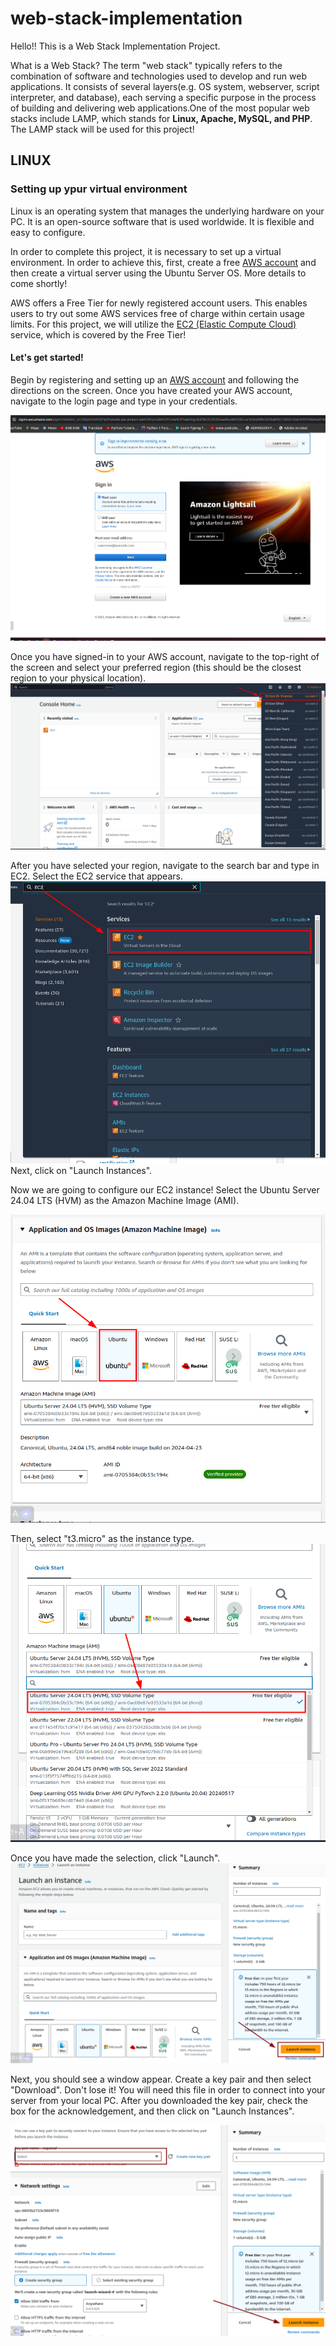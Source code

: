 # web-stack-implementation

Hello!! This is a Web Stack Implementation Project.

What is a Web Stack?
The term "web stack" typically refers to the combination of software and technologies used to develop and run web applications. It consists of several layers(e.g. OS system, webserver, script interpreter, and database), each serving a specific purpose in the process of building and delivering web applications.One of the most popular web stacks include LAMP, which stands for **Linux, Apache, MySQL, and PHP**. The LAMP stack will be used for this project!


## LINUX

### Setting up ypur virtual environment

Linux is an operating system that manages the underlying hardware on your PC. It is an open-source software that is used worldwide. It is flexible and easy to configure.

In order to complete this project, it is necessary to set up a virtual environment. In order to achieve this, first, create a free [AWS account](https://aws.amazon.com/) and then create a virtual server using the Ubuntu Server OS. More details to come shortly!

AWS offers a Free Tier for newly registered account users. This enables users to try out some AWS services free of charge within certain usage limits. For this project, we will utilize the [EC2 (Elastic Compute Cloud)](https://aws.amazon.com/ec2/features/) service, which is covered by the Free Tier!

#### Let's get started!

Begin by registering and setting up an [AWS account](https://aws.amazon.com/) and following the directions on the screen. Once you have created your AWS account, navigate to the login page and type in your credentials.

![](./images/aws.png)


Once you have signed-in to your AWS account, navigate to the top-right of the screen and select your preferred region (this should be the closest region to your physical location).
![](./images/aws2.png)


After you have selected your region, navigate to the search bar and type in EC2. Select the EC2 service that appears.
![](./images/aws3.png)
Next, click on "Launch Instances".

Now we are going to configure our EC2 instance! Select the Ubuntu Server 24.04 LTS (HVM) as the Amazon Machine Image (AMI).

![](./images/aws4.png)

Then, select "t3.micro" as the instance type. 
![](./images/aws5.png)

Once you have made the selection, click "Launch".
![](./images/aws6.png)

Next, you should see a window appear. Create a key pair and then select "Download". Don't lose it! You will need this file in order to connect into your server from your local PC. After you downloaded the key pair, check the box for the acknowledgement, and then click on "Launch Instances".

![](./images/aws7.png)
